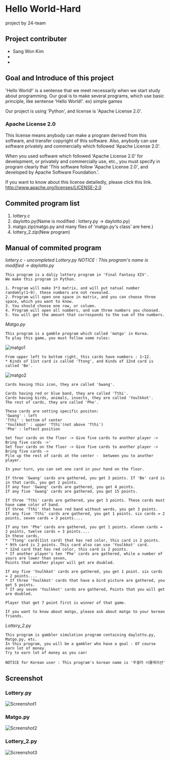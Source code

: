 # Hello World-Hard
project by 24-team


## Project contributer
- Sang Won Kim
- 
- 

## Goal and Introduce of this project

'Hello World!' is a sentense that we meet necessarily when we start study about programming.
Our goal is to make several programs, which use basic principle, like sentense 'Hello World!'.
ex) simple games

Our project is using 'Python', and license is 'Apache License 2.0'.


### Apache License 2.0

This license means anybody can make a program derived from this software, and transfer copyright of this software.
Also, anybody can use software privately and commercially which followed 'Apache License 2.0'.

When you used software which followed 'Apache License 2.0' for development, or privately and commercially use, etc.,
you must specify in program clearly that 'This software follow 'Apache License 2.0', and developed by Apache Software Foundation.'.

If you want to know about this license detailedly, please click this link.
http://www.apache.org/licenses/LICENSE-2.0


## Commited program list

1. lottery.c
2. daylotto.py(Name is modified : lottery.py -> daylotto.py)
3. matgo.zip(matgo.py and many flies of 'matgo.py's class' are here.)
4. lottery_2.zip(New program)
 

## Manual of commited program

*lottery.c - uncompleted*
*Lottery.py*
*NOTICE : This program's name is modified -> daylotto.py*
```
This program is a daliy lottery program in 'Final Fantasy XIV'.
We make this program in Python.

1. Program will make 3*3 matrix, and will put natual number randomly(1~9). these numbers are not revealed. 
2. Program will open one space in matrix, and you can choose three space, which you want to know.
3. You should choose one row, or column.
4. Program will open all numbers, and sum three numbers you choosed.
5. You will get the amount that corresponds to the sum of the numbers.
```

*Matgo.py*
```
This program is a gamble program which called 'matgo' in Korea.
To play this game, you must follow some rules: 
```
![matgo1](/matgocards.jpg)
```
From upper left to bottom right, this cards have numbers : 1~12.
* Kinds of 11st card is called 'Ttong', and Kinds of 12nd card is called 'Be'.
```
![matgo2](/matgoicon.png)
```
Cards having this icon, they are called 'Gwang'.
```
```
Cards having red or blue band, they are called 'Tthi'.
Cards having birds, animals, insects, they are called 'Youlkkot'. 
The rest of cards, they are called 'Phe'.

These cards are setting specific positon:
'Gwang' : left
'Tthi' : bottom of center
'Youlkkot' : upper 'Tthi'(not above 'Tthi')
'Phe' : leftest position

Set four cards on the floor -> Give five cards to another player -> Bring five cards ->'
Set four cards on the floor -> Give five cards to another player -> Bring five cards ->
Pile up the rest of cards at the center -  between you to another player. 

In your turn, you can set one card in your hand on the floor.

If three 'Gwang' cards are gathered, you get 3 points. If 'Be' card is in that cards, you get 2 points.
If any four 'Gwang' cards are gathered, you get 4 points.
If any five 'Gwang' cards are gathered, you get 15 points.

If three 'Tthi' cards are gathered, you get 3 points. These cards must have same color of band.
If three 'Tthi' that have red band without words, you get 3 points.
If any five 'Tthi' cards are gathered, you get 1 points. six cards = 2 points, seven cards = 3 points....

If any ten 'Phe' cards are gathered, you get 1 points. eleven cards = 2 points, twelve cards = 3 points....
In these cards,
* 'Ttong' card(11st card) that has red color, this card is 2 points.
* 9th card is 2 points. This card also can use 'Youlkkot' card.
* 12nd card that has red color, this card is 2 points.
* If another player's ten 'Phe' cards are gathered, while a number of yours are lower than seven,
Points that another player will get are doubled.

If any five 'Youlkkot' cards are gathered, you get 1 point. six cards = 2 points....
* If three 'Youlkkot' cards that have a bird picture are gathered, you get 5 points.
* If any seven 'Youlkkot' cards are gathered, Points that you will get are doubled.

Player that get 7 point first is winner of that game.

If you want to know about matgo, please ask about matgo to your korean friends.
```

*Lottery_2.py*
```
This program is gambler simulation program containing daylotto.py, Matgo.py, etc.
In this program, you will be a gambler who have a goal - Of course earn lot of money.
Try to earn lot of money as you can!

NOTICE for Korean user : This program's korean name is '주갤러 시뮬레이션'
```
## Screenshot

### Lottery.py
![Screenshot1](./Screenshot1.PNG)
### Matgo.py
![Screenshot2](./Screenshot2.PNG)
### Lottery_2.py
![Screenshot3](./Screenshot3.PNG)
